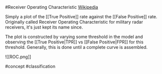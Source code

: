 
#Receiver Operating Characteristic
[Wikipedia](https://en.wikipedia.org/wiki/Receiver_operating_characteristic)

Simply a plot of the [[True Positive]] rate against the [[False Positive]] rate. Originally called Receiver Operating Characteristic for military radar receivers, it's just kept its name since.

The plot is constructed by varying some threshold in the model and observing the [[True Positive|TPR]] vs [[False Positive|FPR]] for this threshold. Generally, this is done until a complete curve is assembled.

![[ROC.png]]

#concept 
#classification